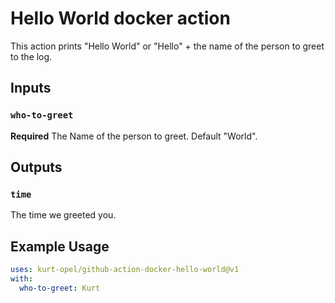 # Hello World docker action

This action prints "Hello World" or "Hello" + the name of the person to greet to the log.

## Inputs

### `who-to-greet`

**Required** The Name of the person to greet. Default "World".

## Outputs

### `time`

The time we greeted you.

## Example Usage

```yaml
uses: kurt-opel/github-action-docker-hello-world@v1
with:
  who-to-greet: Kurt
```